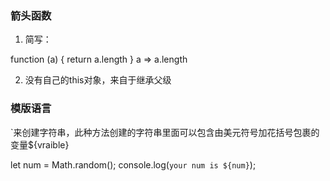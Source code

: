 ### 箭头函数

1. 简写：

  function (a) { return a.length }
  a => a.length
  
2. 没有自己的this对象，来自于继承父级

### 模版语言

`来创建字符串，此种方法创建的字符串里面可以包含由美元符号加花括号包裹的变量${vraible}

  let num = Math.random();
  console.log(`your num is ${num}`);
